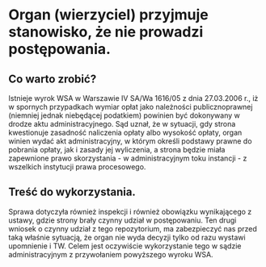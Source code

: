 # Organ (wierzyciel) przyjmuje stanowisko, że nie prowadzi postępowania.

## Co warto zrobić?
Istnieje wyrok WSA w Warszawie IV SA/Wa 1616/05 z dnia 27.03.2006 r., iż w spornych przypadkach wymiar opłat jako należności publicznoprawnej (niemniej jednak niebędącej podatkiem) powinien być dokonywany w drodze aktu administracyjnego. Sąd uznał, że w sytuacji, gdy strona kwestionuje zasadność naliczenia opłaty albo wysokość opłaty, organ winien wydać akt administracyjny, w którym określi podstawy prawne do pobrania opłaty, jak i zasady jej wyliczenia, a strona będzie miała zapewnione prawo skorzystania - w administracyjnym toku instancji - z wszelkich instytucji prawa procesowego. 

## Treść do wykorzystania.

Sprawa dotyczyła również inspekcji i również obowiązku wynikającego z ustawy, gdzie strony brały czynny udział w postępowaniu. Ten drugi wniosek o czynny udział z tego repozytorium, ma zabezpieczyć nas przed taką właśnie sytuacją, że organ nie wyda decyzji tylko od razu wystawi upomnienie i TW. Celem jest oczywiście wykorzystanie tego w sądzie administracyjnym z przywołaniem powyższego wyroku WSA.
